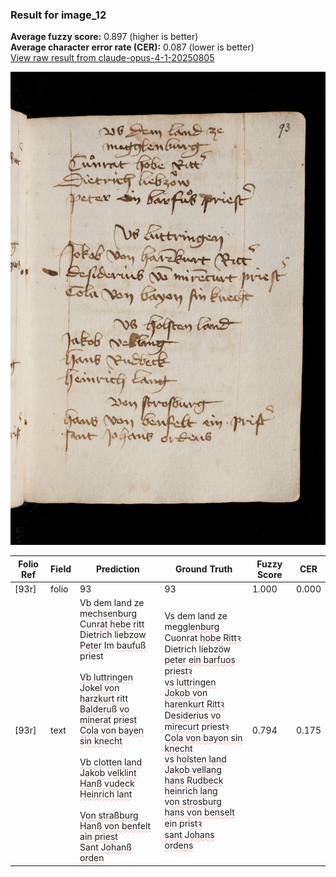 ### Result for image_12
**Average fuzzy score:** 0.897 (higher is better)<br>**Average character error rate (CER):** 0.087 (lower is better)<br>[View raw result from claude-opus-4-1-20250805](https://github.com/RISE-UNIBAS/humanities_data_benchmark/blob/main/results/2025-10-24/T0292/request_T0292_image_12.json)

<img src="https://github.com/RISE-UNIBAS/humanities_data_benchmark/blob/main/benchmarks/medieval_manuscripts/images/image_12.jpg?raw=true" alt="image_12" width="800px">

<style>
.diff { text-decoration: underline; text-decoration-color: #ffcccc; text-decoration-style: wavy; }
</style>

| Folio Ref | Field | Prediction | Ground Truth | Fuzzy Score | CER |
|-----------|-------|------------|--------------|-------------|-----|
| [93r] | folio | 93 | 93 | 1.000 | 0.000 |
| [93r] | text | V<span class="diff">b</span> dem land ze<br>me<span class="diff">chsenburg<br></span>Cu<span class="diff">nrat hebe ritt<br></span>Dietrich liebz<span class="diff">o</span>w<br><span class="diff">Peter I</span>m<span class="diff"> baufuß</span> priest<span class="diff"><br><br>Vb luttringen<br></span>J<span class="diff">okel von harzkurt ritt<br>Balderuß vo minerat</span> pri<span class="diff">est<br>Cola von bayen sin knecht<br><br>Vb clotten land<br></span>J<span class="diff">akob velklint<br>Hanß vudeck<br>Heinrich lant<br><br>Von straßburg<br>Hanß von benfelt ain priest<br>Sant Johanß orden</span> | V<span class="diff">s</span> dem land ze<br><span class="diff"> </span>me<span class="diff">gglenburg<br> </span>Cu<span class="diff">onrat hobe Rittꝛ<br> </span>Dietrich liebz<span class="diff">ö</span>w<br><span class="diff"> peter ein barfuos priestꝛ<br> vs luttringen<br> Jokob von harenkurt Rittꝛ<br> Desiderius vo </span>m<span class="diff">irecurt</span> priest<span class="diff">ꝛ<br> Cola von bayon sin knecht<br> vs holsten land<br> </span>J<span class="diff">akob vellang<br> hans Rudbeck<br> heinrich lang<br> von strosburg<br> hans von benselt ein</span> pri<span class="diff">stꝛ<br> sant </span>J<span class="diff">ohans ordens</span> | 0.794 | 0.175 |
